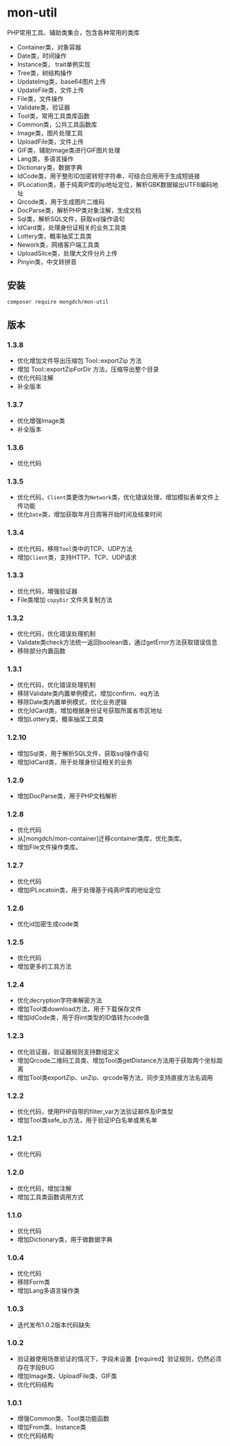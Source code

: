 # mon-util

PHP常用工具、辅助类集合，包含各种常用的类库

* Container类，对象容器
* Date类，时间操作
* Instance类， trait单例实现
* Tree类，树结构操作
* UpdateImg类，base64图片上传
* UpdateFile类，文件上传
* File类，文件操作
* Validate类，验证器
* Tool类，常用工具类库函数
* Common类，公共工具函数库
* Image类，图片处理工具
* UploadFile类，文件上传
* GIF类，辅助Image类进行GIF图片处理
* Lang类，多语言操作
* Dictionary类，数据字典
* IdCode类，用于整形ID加密转短字符串，可结合应用用于生成短链接
* IPLocation类，基于纯真IP库的ip地址定位，解析GBK数据输出UTF8编码地址
* Qrcode类，用于生成图片二维码
* DocParse类，解析PHP类对象注解，生成文档
* Sql类，解析SQL文件，获取sql操作语句
* IdCard类，处理身份证相关的业务工具类
* Lottery类，概率抽奖工具类
* Nework类，网络客户端工具类
* UploadSilce类，处理大文件分片上传
* Pinyin类，中文转拼音


## 安装

```bash
composer require mongdch/mon-util
```

## 版本

### 1.3.8

* 优化增加文件导出压缩包 Tool::exportZip 方法
* 增加 Tool::exportZipForDir 方法，压缩导出整个目录
* 优化代码注解
* 补全版本

### 1.3.7

* 优化增强Image类
* 补全版本

### 1.3.6

* 优化代码

### 1.3.5

* 优化代码，`Client`类更改为`Network`类，优化错误处理，增加模拟表单文件上传功能
* 优化`Date`类，增加获取年月日周等开始时间及结束时间

### 1.3.4

* 优化代码，移除`Tool`类中的TCP、UDP方法
* 增加`Client`类，支持HTTP、TCP、UDP请求

### 1.3.3

* 优化代码，增强验证器
* File类增加 `copyDir` 文件夹复制方法 

### 1.3.2

* 优化代码，优化错误处理机制
* Validate类check方法统一返回boolean值，通过getError方法获取错误信息
* 移除部分内置函数

### 1.3.1

* 优化代码，优化错误处理机制
* 移除Validate类内置单例模式，增加confirm、eq方法
* 移除Date类内置单例模式，优化业务逻辑
* 优化IdCard类，增加根据身份证号获取所属省市区地址
* 增加Lottery类，概率抽奖工具类


### 1.2.10

* 增加Sql类，用于解析SQL文件，获取sql操作语句
* 增加IdCard类，用于处理身份证相关的业务

### 1.2.9

* 增加DocParse类，用于PHP文档解析

### 1.2.8

* 优化代码
* 从[mongdch/mon-container]迁移container类库，优化类库。
* 增加File文件操作类库。

### 1.2.7

* 优化代码
* 增加IPLocatoin类，用于处理基于纯真IP库的地址定位

### 1.2.6

* 优化id加密生成code类

### 1.2.5

* 优化代码
* 增加更多的工具方法

### 1.2.4

* 优化decryption字符串解密方法
* 增加Tool类download方法，用于下载保存文件
* 增加IdCode类，用于将int类型的ID值转为code值

### 1.2.3

* 优化验证器，验证器规则支持数组定义
* 增加Qrcode二维码工具类、增加Tool类getDistance方法用于获取两个坐标距离
* 增加Tool类exportZip、unZip、qrcode等方法，同步支持直接方法名调用

### 1.2.2

* 优化代码，使用PHP自带的filter_var方法验证邮件及IP类型
* 增加Tool类safe_ip方法，用于验证IP白名单或黑名单

### 1.2.1

* 优化代码

### 1.2.0

* 优化代码，增加注解
* 增加工具类函数调用方式

### 1.1.0

* 优化代码
* 增加Dictionary类，用于做数据字典

### 1.0.4

* 优化代码
* 移除Form类
* 增加Lang多语言操作类

### 1.0.3

* 迭代发布1.0.2版本代码缺失

### 1.0.2

* 验证器使用场景验证的情况下，字段未设置【required】验证规则，仍然必须存在字段BUG
* 增加Image类、UploadFile类、GIF类
* 优化代码结构

### 1.0.1

* 增强Common类、Tool类功能函数
* 增加From类、Instance类
* 优化代码结构
